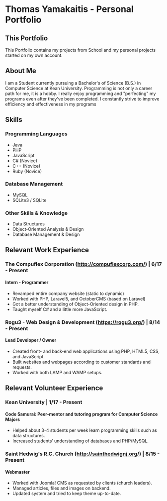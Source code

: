 # Thomas Yamakaitis - Personal Portfolio
## This Portfolio
This Portfolio contains my projects from School and my personal projects started on my own account.
## About Me
I am a Student currently pursuing a Bachelor's of Science (B.S.) in Computer Science at Kean University.
Programming is not only a career path for me, it is a hobby. I really enjoy programming and "perfecting" my
programs even after they've been completed. I constantly strive to improve efficiency and effectiveness in my programs
## Skills
### Programming Languages
- Java
- PHP
- JavaScript
- C# (Novice)
- C++ (Novice)
- Ruby (Novice)
### Database Management
- MySQL
- SQLite3 / SQLite
### Other Skills & Knowledge
- Data Structures
- Object-Oriented Analysis & Design
- Database Management & Design
## Relevant Work Experience
### The Compuflex Corporation (http://compuflexcorp.com/) | 6/17 - Present
#### Intern - Programmer
- Revamped entire company website (static to dynamic)
- Worked with PHP, Laravel5, and OctoberCMS (based on Laravel)
- Got a better understanding of Object-Oriented design in PHP.
- Taught myself C# and a little more JavaScript.
### Rogu3 - Web Design & Development (https://rogu3.org/) | 8/14 - Present
#### Lead Developer / Owner
- Created front- and back-end web applications using PHP, HTML5, CSS, and JavaScript.
- Built websites and webpages according to customer standards and requests.
- Worked with both LAMP and WAMP setups.
## Relevant Volunteer Experience
### Kean University | 1/17 - Present
#### Code Samurai: Peer-mentor and tutoring program for Computer Science Majors
- Helped about 3-4 students per week learn programming skills such as data structures.
- Increased students’ understanding of databases and PHP/MySQL.
### Saint Hedwig's R.C. Church (http://sainthedwignj.org/) | 8/15 - Present
#### Webmaster
- Worked with Joomla! CMS as requested by clients (church leaders).
- Managed articles, files and images on backend.
- Updated system and tried to keep theme up-to-date.
